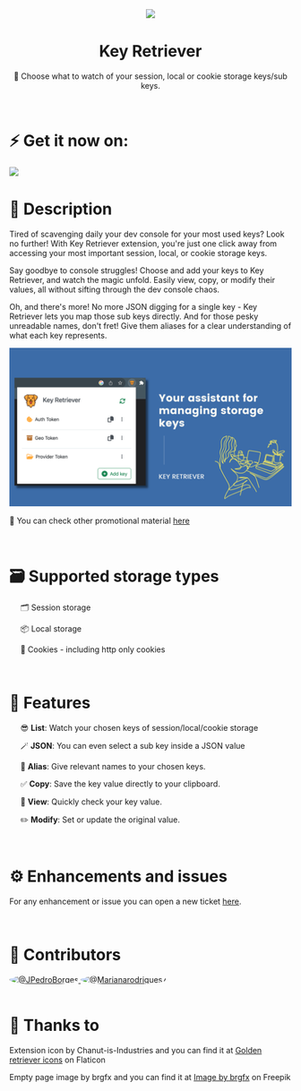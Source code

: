 
<div align="center">
	<img src="https://repository-images.githubusercontent.com/658112380/1ca66916-3b00-43e2-84fd-9e1379a3d7bb"  width="200"  />
	<h1>Key Retriever</h1>
	<p>🔮 Choose what to watch of your session, local or cookie storage keys/sub keys.</p>
</div>
<br/>

# ⚡️ Get it now on: 
<a href="#"  target="_blank">
  <img  src="https://storage.googleapis.com/web-dev-uploads/image/WlD8wC6g8khYWPJUsQceQkhXSlv1/mPGKYBIR2uCP0ApchDXE.png"  width="200"  />
</a>

<br/>

# 🐶 Description
Tired of scavenging daily your dev console for your most used keys? Look no further! With Key Retriever extension, you're just one click away from accessing your most important session, local, or cookie storage keys.

Say goodbye to console struggles! Choose and add your keys to Key Retriever, and watch the magic unfold. Easily view, copy, or modify their values, all without sifting through the dev console chaos.

Oh, and there's more! No more JSON digging for a single key - Key Retriever lets you map those sub keys directly. And for those pesky unreadable names, don't fret! Give them aliases for a clear understanding of what each key represents.

![Key Retriever preview](./docs/KeyRetriever-preview.png)

🎨 You can check other promotional material [here](docs/)

<br/>

# 🗃️ Supported storage types

&nbsp;&nbsp;&nbsp;&nbsp; 🗂️ Session storage

&nbsp;&nbsp;&nbsp;&nbsp; 📦 Local storage

&nbsp;&nbsp;&nbsp;&nbsp; 🍪 Cookies - including http only cookies

<br/>

# 🚀 Features

&nbsp;&nbsp;&nbsp;&nbsp; 😎 **List**: Watch your chosen keys of session/local/cookie storage

&nbsp;&nbsp;&nbsp;&nbsp; 🪄 **JSON**: You can even select a sub key inside a JSON value

&nbsp;&nbsp;&nbsp;&nbsp; 💅 **Alias**: Give relevant names to your chosen keys.

&nbsp;&nbsp;&nbsp;&nbsp; ✅ **Copy**: Save the key value directly to your clipboard.

&nbsp;&nbsp;&nbsp;&nbsp; 👀 **View**: Quickly check your key value.

&nbsp;&nbsp;&nbsp;&nbsp; ✏️ **Modify**: Set or update the original value.

<br/>

# ⚙️ Enhancements and issues

For any enhancement or issue you can open a new ticket [here](https://github.com/Room-Elephant/extension-chrome-key-retriever/issues/new).

<br/>

# 🥷 Contributors

 <div> 
  <a href="https://github.com/JPedroBorges" data-hovercard-type="user" data-hovercard-url="/users/JPedroBorges/hovercard" data-octo-click="hovercard-link-click" data-octo-dimensions="link_type:self">
    <img src="https://avatars.githubusercontent.com/u/12955328?s=64&amp;v=4" alt="@JPedroBorges" size="32" height="32" width="32" style=" border-radius: 50%;">
  </a>
  <a href="https://github.com/Marianarodrigues7" data-hovercard-type="user" data-hovercard-url="/users/Marianarodrigues7/hovercard" data-octo-click="hovercard-link-click" data-octo-dimensions="link_type:self">
    <img src="https://avatars.githubusercontent.com/u/29409357?s=64&amp;v=4" alt="@Marianarodrigues7" size="32" height="32" width="32" style=" border-radius: 50%;">
  </a>  
</div>
<br/>

# 🙇 Thanks to

Extension icon by Chanut-is-Industries and you can find it at <a  href="https://www.flaticon.com/free-icons/golden-retriever"  title="golden retriever icons">Golden retriever icons</a> on Flaticon

Empty page image by brgfx and you can find it at <a  href="https://www.freepik.com/free-vector/dog-digging-dirt-white-background_18973243.htm#query=golden%20retriever%20bone&position=26&from_view=search&track=ais">Image by brgfx</a> on Freepik
